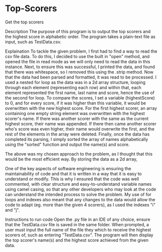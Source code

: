 # Top-Scorers
Get the top scorers

Description
The purpose of this program is to output the top scorers and the highest score in alphabetic order.
The program takes a plain-text file as input, such as TestData.csv.

Explaination
To tackle the given problem, I first had to find a way to read the csv file data. To do this, I decided to use the built in "open" method, and opened the file in read mode as we will only need to read the data in this instance. Next, to ensure this was successful, I printed the data, and found that there was whitespace, so I removed this using the .strip method. Now that the data had been parsed and formatted, it was read to be processed. I used a nested for loop as the data was in a 2d array structure, looping through each element (representing each row) and within that, each element represented the first name, last name and score, hence the use of the second for loop. To compare the scores, I set a variable (highestScore) to 0, and for every score, if it was higher than this variable, it would be overwritten with the new highest score. For the first highest scorer, an array containing one empty string element was overwritten with the highest scorer's name. If there was another scorer with the same as the current highest score, their name was appended. If there then came another scorer who's score was even higher, their name would overwrite the first, and the rest of the elements in the array were deleted. Finally, once the data has completed its parsing, I simply sorted the array of names alphabetically using the "sorted" function and output the name(s) and score. 

The above was my chosen approach to the problem, as I thought that this would be the most efficient way. By storing the data as a 2d array, 


One of the key aspects of software engineering is ensuring the maintainability of code and that it is written in a way that it is easy to understand or modify. This is why I ensured that the code was well commented, with clear structure and easy-to-understand variable names using camel casing, so that any other developers who may look at the code can understand the intended process to solve the problem. My use of for loops and indexes also meant that any changes to the data would allow the code to adapt (eg. more than the given 4 scorers), as I used the indexes "i" and "j".

Instructions to run code
Open the .py file in an IDE of any choice, ensure that the TestData.csv file is saved in the same folder.
When prompted, a user must input the full name of the file they which to receive the highest scorers of, such as entering "TestData.csv".
The program will then display the top scorer's name(s) and the highest score achieved from the given data.
